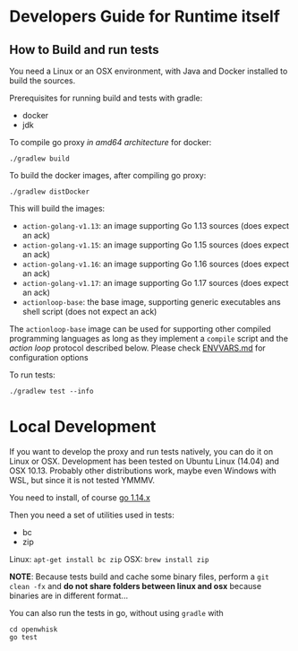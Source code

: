 <!--
#
# Licensed to the Apache Software Foundation (ASF) under one or more
# contributor license agreements.  See the NOTICE file distributed with
# this work for additional information regarding copyright ownership.
# The ASF licenses this file to You under the Apache License, Version 2.0
# (the "License"); you may not use this file except in compliance with
# the License.  You may obtain a copy of the License at
#
#     http://www.apache.org/licenses/LICENSE-2.0
#
# Unless required by applicable law or agreed to in writing, software
# distributed under the License is distributed on an "AS IS" BASIS,
# WITHOUT WARRANTIES OR CONDITIONS OF ANY KIND, either express or implied.
# See the License for the specific language governing permissions and
# limitations under the License.
#
-->
#  Developers Guide for Runtime itself

<a name="building"/>

## How to Build and run tests

You need a Linux or an OSX environment, with Java and Docker installed to build the sources.

Prerequisites for running build and tests with gradle:

- docker
- jdk

To compile go proxy *in amd64 architecture* for docker:

```
./gradlew build
```

To build the docker images, after compiling go proxy:

```
./gradlew distDocker
```

This will build the images:

* `action-golang-v1.13`: an image supporting Go 1.13 sources (does expect an ack)
* `action-golang-v1.15`: an image supporting Go 1.15 sources (does expect an ack)
* `action-golang-v1.16`: an image supporting Go 1.16 sources (does expect an ack)
* `action-golang-v1.17`: an image supporting Go 1.17 sources (does expect an ack)
* `actionloop-base`: the base image, supporting generic executables ans shell script (does not expect an ack)

The `actionloop-base` image can be used for supporting other compiled programming languages as long as they implement a `compile` script and the *action loop* protocol described below. Please check [ENVVARS.md](ENVVARS.md) for configuration options

To run tests:

```
./gradlew test --info
```
<a name="development"/>

# Local Development

If you want to develop the proxy and run tests natively, you can do it on Linux or OSX. Development has been tested on Ubuntu Linux (14.04) and OSX 10.13. Probably other distributions work, maybe even Windows with WSL, but since it is not tested YMMMV.

You need to install, of course [go 1.14.x](https://golang.org/doc/install)

Then you need a set of utilities used in tests:

- bc
- zip

Linux: `apt-get install bc zip`
OSX: `brew install zip`

**NOTE**: Because tests build and cache some binary files, perform a `git clean -fx` and **do not share folders between linux and osx** because binaries are in different format...

You can also run the tests in go, without using `gradle` with

```
cd openwhisk
go test
```
